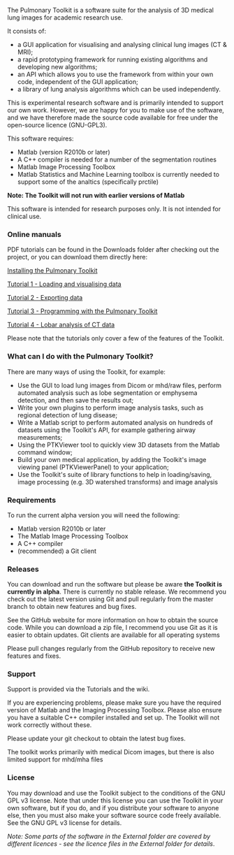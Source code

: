 The Pulmonary Toolkit is a software suite for the analysis of 3D medical lung images for academic research use.

It consists of:
  * a GUI application for visualising and analysing clinical lung images (CT & MRI);
  * a rapid prototyping framework for running existing algorithms and developing new algorithms;
  * an API which allows you to use the framework from within your own code, independent of the GUI application;
  * a library of lung analysis algorithms which can be used independently.

This is experimental research software and is primarily intended to support our own work. However, we are happy for you to make use of the software, and we have therefore made the source code available for free under the open-source licence (GNU-GPL3).


This software requires:
 * Matlab (version R2010b or later)
 * A C++ compiler is needed for a number of the segmentation routines
 * Matlab Image Processing Toolbox
 * Matlab Statistics and Machine Learning toolbox is currently needed to support some of the analtics (specifically prctile)

**Note: The Toolkit will not run with earlier versions of Matlab**


This software is intended for research purposes only. It is not intended for clinical use.


### Online manuals ###

PDF tutorials can be found in the Downloads folder after checking out the project, or you can download them directly here:

[Installing the Pulmonary Toolkit](https://github.com/tomdoel/pulmonarytoolkit/tree/master/Documentation/PTK%20-%20Installing.pdf)

[Tutorial 1 - Loading and visualising data](https://github.com/tomdoel/pulmonarytoolkit/tree/master/Documentation/PTK%20-%20Tutorial%201.pdf)

[Tutorial 2 - Exporting data](https://github.com/tomdoel/pulmonarytoolkit/tree/master/Documentation/PTK%20-%20Tutorial%202.pdf)

[Tutorial 3 - Programming with the Pulmonary Toolkit](https://github.com/tomdoel/pulmonarytoolkit/tree/master/Documentation/PTK%20-%20Tutorial%203.pdf)

[Tutorial 4 - Lobar analysis of CT data](https://github.com/tomdoel/pulmonarytoolkit/tree/master/Documentation/PTK%20-%20Tutorial%204.pdf)

Please note that the tutorials only cover a few of the features of the Toolkit.

### What can I do with the Pulmonary Toolkit? ###

There are many ways of using the Toolkit, for example:

  * Use the GUI to load lung images from Dicom or mhd/raw files, perform automated analysis such as lobe segmentation or emphysema detection, and then save the results out;
  * Write your own plugins to perform image analysis tasks, such as regional detection of lung disease;
  * Write a Matlab script to perform automated analysis on hundreds of datasets using the Toolkit's API, for example gathering airway measurements;
  * Using the PTKViewer tool to quickly view 3D datasets from the Matlab command window;
  * Build your own medical application, by adding the Toolkit's image viewing panel (PTKViewerPanel) to your application;
  * Use the Toolkit's suite of library functions to help in loading/saving, image processing (e.g. 3D watershed transforms) and image analysis



### Requirements ###

To run the current alpha version you will need the following:
  * Matlab version R2010b or later
  * The Matlab Image Processing Toolbox
  * A C++ compiler
  * (recommended) a Git client


### Releases ###

You can download and run the software but please be aware **the Toolkit is currently in alpha**. There is currently no stable release. We recommend you check out the latest version using Git and pull regularly from the master branch to obtain new features and bug fixes.

See the GitHub website for more information on how to obtain the source code. While you can download a zip file, I recommend you use Git as it is easier to obtain updates. Git clients are available for all operating systems

Please pull changes regularly from the GitHub repository to receive new features and fixes.


### Support ###

Support is provided via the Tutorials and the wiki.

If you are experiencing problems, please make sure you have the required version of Matlab and the Imaging Processing Toolbox. Please also ensure you have a suitable C++ compiler installed and set up. The Toolkit will not work correctly without these.

Please update your git checkout to obtain the latest bug fixes.

The toolkit works primarily with medical Dicom images, but there is also limited support for mhd/mha files


### License ###

You may download and use the Toolkit subject to the conditions of the GNU GPL v3 license. Note that under this license you can use the Toolkit in your own software, but if you do, and if you distribute your software to anyone else, then you must also make your software source code freely available. See the GNU GPL v3 license for details.

_Note: Some parts of the software in the External folder are covered by different licences - see the licence files in the External folder for details_.
